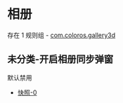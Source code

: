 # 相册

存在 1 规则组 - [com.coloros.gallery3d](/src/apps/com.coloros.gallery3d.ts)

## 未分类-开启相册同步弹窗

默认禁用

- [快照-0](https://i.gkd.li/i/13637185)
